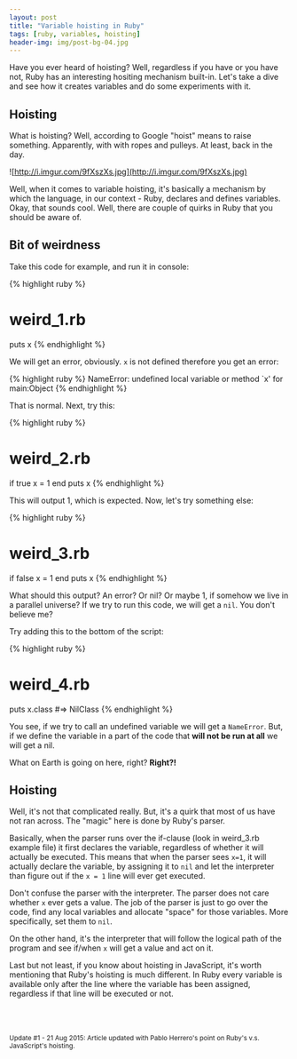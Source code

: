 ```yaml
---
layout: post
title: "Variable hoisting in Ruby"
tags: [ruby, variables, hoisting]
header-img: img/post-bg-04.jpg
---
```


Have you ever heard of hoisting? Well, regardless if you have or you have not, 
Ruby has an interesting hositing mechanism built-in. Let's take a dive and see
how it creates variables and do some experiments with it.

## Hoisting

What is hoisting? Well, according to Google "hoist" means to raise something. Apparently,
with with ropes and pulleys. At least, back in the day.

![http://i.imgur.com/9fXszXs.jpg](http://i.imgur.com/9fXszXs.jpg)

Well, when it comes to variable hoisting, it's basically a mechanism by which the 
language, in our context - Ruby, declares and defines variables. Okay, that sounds 
cool. Well, there are couple of quirks in Ruby that you should be aware of. 

## Bit of weirdness

Take this code for example, and run it in console:

{% highlight ruby %}
# weird_1.rb
puts x
{% endhighlight %}

We will get an error, obviously. `x` is not defined therefore you get an error:

{% highlight ruby %}
NameError: undefined local variable or method `x' for main:Object
{% endhighlight %}

That is normal. Next, try this:

{% highlight ruby %}
# weird_2.rb
if true
  x = 1
end
puts x
{% endhighlight %}

This will output 1, which is expected. Now, let's try something else:

{% highlight ruby %}
# weird_3.rb
if false
  x = 1
end
puts x
{% endhighlight %}

What should this output? An error? Or nil? Or maybe 1, if somehow we live in a 
parallel universe? If we try to run this code, we will get a `nil`. You don't believe me?

Try adding this to the bottom of the script:

{% highlight ruby %}
# weird_4.rb
puts x.class
#=> NilClass
{% endhighlight %}

You see, if we try to call an undefined variable we will get a `NameError`. 
But, if we define the variable in a part of the code that **will not be run at all** 
we will get a nil. 

What on Earth is going on here, right? **Right?!**

## Hoisting

Well, it's not that complicated really. But, it's a quirk that most of us have not
ran across. The "magic" here is done by Ruby's parser.

Basically, when the parser runs over the if-clause (look in weird_3.rb example file)
it first declares the variable, regardless of whether it will actually be executed.
This means that when the parser sees `x=1`, it will actually declare the variable,
by assigning it to `nil` and let the interpreter than figure out if the `x = 1`
line will ever get executed.

Don't confuse the parser with the interpreter. The parser does not care whether `x` 
ever gets a value. The job of the parser is just to go over the code, find any local 
variables and allocate "space" for those variables. More specifically, set them to `nil`.

On the other hand, it's the interpreter that will follow the logical path of the program
and see if/when `x` will get a value and act on it.

Last but not least, if you know about hoisting in JavaScript, it's worth mentioning
that Ruby's hoisting is much different. In Ruby every variable is available only after the line where the variable has been assigned, regardless if that line will be executed or not.

<br/> <br/> <br/>
<small>
Update #1 - 21 Aug 2015: Article updated with Pablo Herrero's point on Ruby's v.s. JavaScript's hoisting.
</small>
